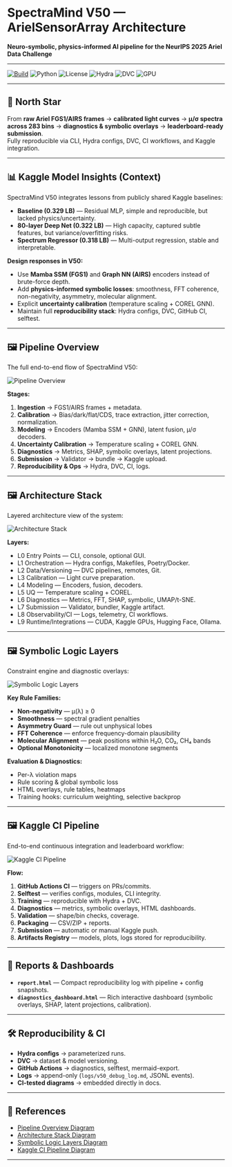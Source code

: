 # SpectraMind V50 — ArielSensorArray Architecture

**Neuro-symbolic, physics-informed AI pipeline for the NeurIPS 2025 Ariel Data Challenge**

---

[![Build](https://img.shields.io/badge/CI-GitHub_Actions-blue.svg)](../.github/workflows/ci.yml)
![Python](https://img.shields.io/badge/python-3.10%2B-3776AB)
![License](https://img.shields.io/badge/license-MIT-green)
![Hydra](https://img.shields.io/badge/config-Hydra_1.3-blueviolet)
![DVC](https://img.shields.io/badge/data-DVC_3.x-945DD6)
![GPU](https://img.shields.io/badge/CUDA-12.x-orange)

---

## 🚀 North Star

From **raw Ariel FGS1/AIRS frames** → **calibrated light curves** → **μ/σ spectra across 283 bins** → **diagnostics & symbolic overlays** → **leaderboard-ready submission**.  
Fully reproducible via CLI, Hydra configs, DVC, CI workflows, and Kaggle integration.

---

## 📊 Kaggle Model Insights (Context)

SpectraMind V50 integrates lessons from publicly shared Kaggle baselines:

- **Baseline (0.329 LB)** — Residual MLP, simple and reproducible, but lacked physics/uncertainty.  
- **80-layer Deep Net (0.322 LB)** — High capacity, captured subtle features, but variance/overfitting risks.  
- **Spectrum Regressor (0.318 LB)** — Multi-output regression, stable and interpretable.  

**Design responses in V50:**  
- Use **Mamba SSM (FGS1)** and **Graph NN (AIRS)** encoders instead of brute-force depth.  
- Add **physics-informed symbolic losses**: smoothness, FFT coherence, non-negativity, asymmetry, molecular alignment.  
- Explicit **uncertainty calibration** (temperature scaling + COREL GNN).  
- Maintain full **reproducibility stack**: Hydra configs, DVC, GitHub CI, selftest.  

---

## 🖼 Pipeline Overview

The full end-to-end flow of SpectraMind V50:  

![Pipeline Overview](diagrams/pipeline_overview.svg)

**Stages:**  
1. **Ingestion** → FGS1/AIRS frames + metadata.  
2. **Calibration** → Bias/dark/flat/CDS, trace extraction, jitter correction, normalization.  
3. **Modeling** → Encoders (Mamba SSM + GNN), latent fusion, μ/σ decoders.  
4. **Uncertainty Calibration** → Temperature scaling + COREL GNN.  
5. **Diagnostics** → Metrics, SHAP, symbolic overlays, latent projections.  
6. **Submission** → Validator → bundle → Kaggle upload.  
7. **Reproducibility & Ops** → Hydra, DVC, CI, logs.  

---

## 🖼 Architecture Stack

Layered architecture view of the system:  

![Architecture Stack](diagrams/architecture_stack.svg)

**Layers:**  
- L0 Entry Points — CLI, console, optional GUI.  
- L1 Orchestration — Hydra configs, Makefiles, Poetry/Docker.  
- L2 Data/Versioning — DVC pipelines, remotes, Git.  
- L3 Calibration — Light curve preparation.  
- L4 Modeling — Encoders, fusion, decoders.  
- L5 UQ — Temperature scaling + COREL.  
- L6 Diagnostics — Metrics, FFT, SHAP, symbolic, UMAP/t-SNE.  
- L7 Submission — Validator, bundler, Kaggle artifact.  
- L8 Observability/CI — Logs, telemetry, CI workflows.  
- L9 Runtime/Integrations — CUDA, Kaggle GPUs, Hugging Face, Ollama.  

---

## 🖼 Symbolic Logic Layers

Constraint engine and diagnostic overlays:  

![Symbolic Logic Layers](diagrams/symbolic_logic_layers.svg)

**Key Rule Families:**  
- **Non-negativity** — μ(λ) ≥ 0  
- **Smoothness** — spectral gradient penalties  
- **Asymmetry Guard** — rule out unphysical lobes  
- **FFT Coherence** — enforce frequency-domain plausibility  
- **Molecular Alignment** — peak positions within H₂O, CO₂, CH₄ bands  
- **Optional Monotonicity** — localized monotone segments  

**Evaluation & Diagnostics:**  
- Per-λ violation maps  
- Rule scoring & global symbolic loss  
- HTML overlays, rule tables, heatmaps  
- Training hooks: curriculum weighting, selective backprop  

---

## 🖼 Kaggle CI Pipeline

End-to-end continuous integration and leaderboard workflow:  

![Kaggle CI Pipeline](diagrams/kaggle_ci_pipeline.svg)

**Flow:**  
1. **GitHub Actions CI** — triggers on PRs/commits.  
2. **Selftest** — verifies configs, modules, CLI integrity.  
3. **Training** — reproducible with Hydra + DVC.  
4. **Diagnostics** — metrics, symbolic overlays, HTML dashboards.  
5. **Validation** — shape/bin checks, coverage.  
6. **Packaging** — CSV/ZIP + reports.  
7. **Submission** — automatic or manual Kaggle push.  
8. **Artifacts Registry** — models, plots, logs stored for reproducibility.  

---

## 📑 Reports & Dashboards

- **`report.html`** — Compact reproducibility log with pipeline + config snapshots.  
- **`diagnostics_dashboard.html`** — Rich interactive dashboard (symbolic overlays, SHAP, latent projections, calibration).  

---

## 🛠 Reproducibility & CI

- **Hydra configs** → parameterized runs.  
- **DVC** → dataset & model versioning.  
- **GitHub Actions** → diagnostics, selftest, mermaid-export.  
- **Logs** → append-only (`logs/v50_debug_log.md`, JSONL events).  
- **CI-tested diagrams** → embedded directly in docs.  

---

## 🔗 References

- [Pipeline Overview Diagram](diagrams/pipeline_overview.svg)  
- [Architecture Stack Diagram](diagrams/architecture_stack.svg)  
- [Symbolic Logic Layers Diagram](diagrams/symbolic_logic_layers.svg)  
- [Kaggle CI Pipeline Diagram](diagrams/kaggle_ci_pipeline.svg)  

---